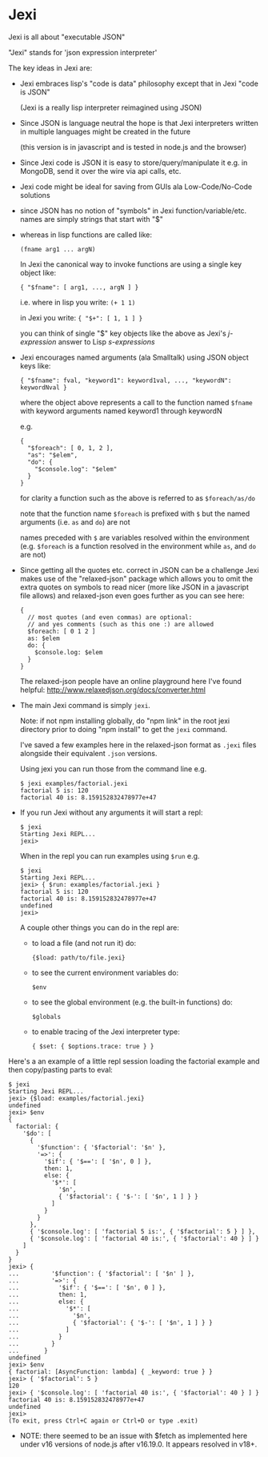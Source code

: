 # Jexi
Jexi is all about "executable JSON"

"Jexi" stands for 'json expression interpreter'

The key ideas in Jexi are:

* Jexi embraces lisp's "code is data" philosophy except that in Jexi "code is JSON"

  (Jexi is a really lisp interpreter reimagined using JSON)

* Since JSON is language neutral the hope is that Jexi interpreters written in multiple languages might be created in the future

  (this version is in javascript and is tested in node.js and the browser)

* Since Jexi code is JSON it is easy to store/query/manipulate it e.g. in MongoDB, send it over the wire via api calls, etc.

* Jexi code might be ideal for saving from GUIs ala Low-Code/No-Code solutions

* since JSON has no notion of "symbols" in Jexi function/variable/etc. names are simply strings that start with "$"

* whereas in lisp functions are called like:

   `(fname arg1 ... argN)`

  In Jexi the canonical way to invoke functions are using a single key object like:
  
    `{ "$fname": [ arg1, ..., argN ] }`

  i.e. where in lisp you write: `(+ 1 1)`

  in Jexi you write: `{ "$+": [ 1, 1 ] }`

  you can think of single "$" key objects like the above as Jexi's *j-expression* answer to Lisp *s-expressions*  

* Jexi encourages named arguments (ala Smalltalk) using JSON object keys like:

  `{ "$fname": fval, "keyword1": keyword1val, ..., "keywordN": keywordNval }`

  where the object above represents a call to the function named `$fname` with keyword arguments named keyword1 through keywordN

  e.g. 
  
  ```
  {
    "$foreach": [ 0, 1, 2 ],
    "as": "$elem",
    "do": {
      "$console.log": "$elem"
    }
  }
  ```

  for clarity a function such as the above is referred to as `$foreach/as/do`

  note that the function name `$foreach` is prefixed with `$` but the named arguments (i.e. `as` and `do`) are not

  names preceded with `$` are variables resolved within the environment (e.g. `$foreach` is a function resolved in the environment while `as`, and `do` are not)

* Since getting all the quotes etc. correct in JSON can be a challenge Jexi makes use of the "relaxed-json" package which allows you to omit the extra quotes on symbols to read nicer (more like JSON in a javascript file allows) and relaxed-json even goes further as you can see here:

  ```
  {
    // most quotes (and even commas) are optional:
    // and yes comments (such as this one :) are allowed
    $foreach: [ 0 1 2 ]
    as: $elem
    do: {
      $console.log: $elem
    }
  }
  ```

  The relaxed-json people have an online playground here I've found helpful:
  http://www.relaxedjson.org/docs/converter.html

* The main Jexi command is simply `jexi`.

  Note: if not npm installing globally, do "npm link" in the root jexi directory prior to doing "npm install" to get the `jexi` command. 

  I've saved a few examples here in the relaxed-json format as `.jexi` files alongside their equivalent `.json` versions.

  Using jexi you can run those from the command line e.g.

  ```
  $ jexi examples/factorial.jexi 
  factorial 5 is: 120
  factorial 40 is: 8.159152832478977e+47
  ```

* If you run Jexi without any arguments it will start a repl:

  ```
  $ jexi
  Starting Jexi REPL...
  jexi> 
  ```

  When in the repl you can run examples using `$run` e.g.

  ```
  $ jexi
  Starting Jexi REPL...
  jexi> { $run: examples/factorial.jexi }
  factorial 5 is: 120
  factorial 40 is: 8.159152832478977e+47
  undefined
  jexi> 
  ```

  A couple other things you can do in the repl are:

  - to load a file (and not run it) do:
  
    `{$load: path/to/file.jexi}`

  - to see the current environment variables do:

    `$env`

  - to see the global environment (e.g. the built-in functions) do:

    `$globals`

  - to enable tracing of the Jexi interpreter type:

    `{ $set: { $options.trace: true } }`

Here's a an example of a little repl session loading the factorial example and then copy/pasting parts to eval:

  ```
  $ jexi
  Starting Jexi REPL...
  jexi> {$load: examples/factorial.jexi}
  undefined
  jexi> $env
  {
    factorial: {
      '$do': [
        {
          '$function': { '$factorial': '$n' },
          '=>': {
            '$if': { '$==': [ '$n', 0 ] },
            then: 1,
            else: {
              '$*': [
                '$n',
                { '$factorial': { '$-': [ '$n', 1 ] } }
              ]
            }
          }
        },
        { '$console.log': [ 'factorial 5 is:', { '$factorial': 5 } ] },
        { '$console.log': [ 'factorial 40 is:', { '$factorial': 40 } ] }
      ]
    }
  }
  jexi> {
  ...         '$function': { '$factorial': [ '$n' ] },
  ...         '=>': {
  ...           '$if': { '$==': [ '$n', 0 ] },
  ...           then: 1,
  ...           else: {
  ...             '$*': [
  ...               '$n',
  ...               { '$factorial': { '$-': [ '$n', 1 ] } }
  ...             ]
  ...           }
  ...         }
  ...       }
  undefined
  jexi> $env
  { factorial: [AsyncFunction: lambda] { _keyword: true } }
  jexi> { '$factorial': 5 }
  120
  jexi> { '$console.log': [ 'factorial 40 is:', { '$factorial': 40 } ] }
  factorial 40 is: 8.159152832478977e+47
  undefined
  jexi> 
  (To exit, press Ctrl+C again or Ctrl+D or type .exit)
  ```

* NOTE:  there seemed to be an issue with $fetch as implemented here under v16 versions of node.js after v16.19.0.  It appears resolved in v18+.
